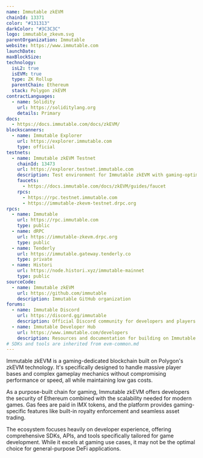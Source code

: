 ```yaml
---
name: Immutable zkEVM
chainId: 13371
color: "#131313"
darkColor: "#3C3C3C"
logo: immutable_zkevm.svg
parentOrganization: Immutable
website: https://www.immutable.com
launchDate: 
maxBlockSize: 
technology:
  isL2: true
  isEVM: true
  type: ZK Rollup
  parentChain: Ethereum
  stack: Polygon zkEVM
contractLanguages:
  - name: Solidity
    url: https://soliditylang.org
    details: Primary
docs:
  - https://docs.immutable.com/docs/zkEVM/
blockscanners:
  - name: Immutable Explorer
    url: https://explorer.immutable.com
    type: official
testnets:
  - name: Immutable zkEVM Testnet
    chainId: 13473
    url: https://explorer.testnet.immutable.com
    description: Test environment for Immutable zkEVM with gaming-optimized features.
    faucets:
      - https://docs.immutable.com/docs/zkEVM/guides/faucet
    rpcs:
      - https://rpc.testnet.immutable.com
      - https://immutable-zkevm-testnet.drpc.org
rpcs:
  - name: Immutable
    url: https://rpc.immutable.com
    type: public
  - name: dRPC
    url: https://immutable-zkevm.drpc.org
    type: public
  - name: Tenderly
    url: https://immutable.gateway.tenderly.co
    type: private
  - name: Histori
    url: https://node.histori.xyz/immutable-mainnet
    type: public
sourceCode:
  - name: Immutable zkEVM
    url: https://github.com/immutable
    description: Immutable GitHub organization
forums:
  - name: Immutable Discord
    url: https://discord.gg/immutable
    description: Official Discord community for developers and players
  - name: Immutable Developer Hub
    url: https://www.immutable.com/developers
    description: Resources and documentation for building on Immutable
# SDKs and tools are inherited from evm-common.md
---
```


Immutable zkEVM is a gaming-dedicated blockchain built on Polygon's zkEVM technology. It's specifically designed to handle massive player bases and complex gameplay mechanics without compromising performance or speed, all while maintaining low gas costs.

As a purpose-built chain for gaming, Immutable zkEVM offers developers the security of Ethereum combined with the scalability needed for modern games. Gas fees are paid in IMX tokens, and the platform provides gaming-specific features like built-in royalty enforcement and seamless asset trading.

The ecosystem focuses heavily on developer experience, offering comprehensive SDKs, APIs, and tools specifically tailored for game development. While it excels at gaming use cases, it may not be the optimal choice for general-purpose DeFi applications.